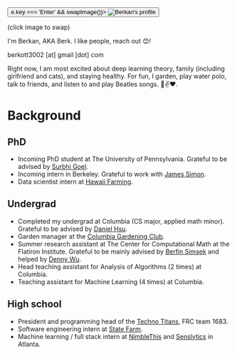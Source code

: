 <script>
  let profileImage = '/pfp.jpg';
  
  function swapImage() {
    profileImage = profileImage.includes('pfp.jpg') ? '/pfpDrawn.png' : '/pfp.jpg';
  }
</script>

<div class="flex items-center gap-4">
  <div class="relative">
    <button type="button" class="border-0 p-0 bg-transparent" on:click={swapImage} on:keydown={(e) => e.key === 'Enter' && swapImage()}>
      <img src={profileImage} alt="Berkan's profile" class="w-auto h-auto max-w-[180px] max-h-[180px] mt-1 mb-1 object-contain" />
    </button>
    <p class="mt-0 text-xs text-center">(click image to swap)</p>
  </div>
  <div>
    <p>I'm Berkan, AKA Berk. I like people, reach out 😊!</p>
    <p>berkott3002 [at] gmail [dot] com</p>
  </div>
</div>

Right now, I am most excited about deep learning theory, family (including girlfriend and cats), and staying healthy. For fun, I garden, play water polo, talk to friends, and listen to and play Beatles songs. 🐨✌️❤️.

# Background

## PhD
- Incoming PhD student at The University of Pennsylvania. Grateful to be advised by [Surbhi Goel](https://www.surbhigoel.com/).
- Incoming intern in Berkeley. Grateful to work with [James Simon](https://james-simon.github.io/).
- Data scientist intern at [Hawaii Farming](https://www.hawaiifarming.com/).

## Undergrad
- Completed my undergrad at Columbia (CS major, applied math minor). Grateful to be advised by [Daniel Hsu](https://www.cs.columbia.edu/~djhsu/).
- Garden manager at the [Columbia Gardening Club](https://gardening.studentgroups.columbia.edu/).
- Summer research assistant at The Center for Computational Math at the Flatiron Institute. Grateful to be mainly advised by [Berfin Şimşek](https://www.bsimsek.com/) and helped by [Denny Wu](https://dennywu1.github.io/).
- Head teaching assistant for Analysis of Algorithms (2 times) at Columbia.
- Teaching assistant for Machine Learning (4 times) at Columbia.

## High school
- President and programming head of the [Techno Titans](https://technotitans.org/), FRC team 1683.
- Software engineering intern at [State Farm](https://statefarm.com/).
- Machine learning / full stack intern at [NimbleThis](https://nimblethis.com/) and [Senslytics](https://senslytics.com/) in Atlanta.
